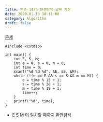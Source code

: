 ```yaml
---
title: 백준-1476-완전탐색-날짜 계산
date: 2020-01-13 18:11:00
category: Algorithm
draft: false
---
```


[문제](https://www.acmicpc.net/problem/1476)

```c++{3}
#include <cstdio>

int main() {
	int E, S, M;
	int e = 0, s = 0, m = 0;
	int time = 0;
	scanf("%d %d %d", &E, &S, &M);
	while (!(e == E && s == S && m == M)) {
		e = time % 15 + 1;
		s = time % 28 + 1;
		m = time % 19 + 1;
		time++;
	}
	printf("%d", time);
}
```

- E S M 이 일치할 때까지 완전탐색
